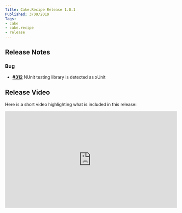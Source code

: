 ```yaml
---
Title: Cake.Recipe Release 1.0.1
Published: 3/09/2019
Tags:
- cake
- cake.recipe
- release
---
```


## Release Notes

### Bug

- [__#312__](https://github.com/cake-contrib/Cake.Recipe/issues/312) NUnit testing library is detected as xUnit

## Release Video

Here is a short video highlighting what is included in this release:

<iframe width="560" height="315" src="https://www.youtube.com/embed/UMxc7csvm4A" frameborder="0" allow="accelerometer; autoplay; clipboard-write; encrypted-media; gyroscope; picture-in-picture" allowfullscreen></iframe>